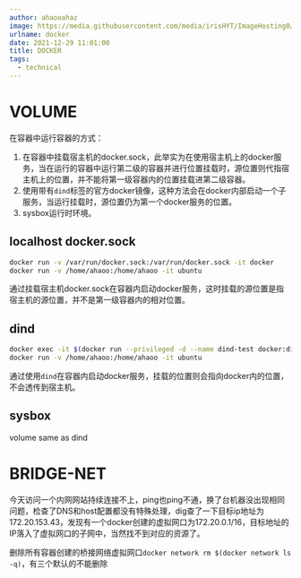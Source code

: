 ```yaml
---
author: ahaooahaz
image: https://media.githubusercontent.com/media/irisHYT/ImageHosting0/main/images/1690861870847.webp
urlname: docker
date: 2021-12-29 11:01:00
title: DOCKER
tags: 
  - technical
---
```


<!--more-->

# VOLUME

在容器中运行容器的方式：
1. 在容器中挂载宿主机的docker.sock，此举实为在使用宿主机上的docker服务，当在运行的容器中运行第二级的容器并进行位置挂载时，源位置则代指宿主机上的位置，并不能将第一级容器内的位置挂载进第二级容器。
2. 使用带有`dind`标签的官方docker镜像，这种方法会在docker内部启动一个子服务，当运行挂载时，源位置仍为第一个docker服务的位置。
3. sysbox运行时环境。

<!--more-->

## localhost docker.sock

```bash
docker run -v /var/run/docker.sock:/var/run/docker.sock -it docker
docker run -v /home/ahaoo:/home/ahaoo -it ubuntu
```

通过挂载宿主机docker.sock在容器内启动docker服务，这时挂载的源位置是指宿主机的源位置，并不是第一级容器内的相对位置。

## dind

```bash
docker exec -it $(docker run --privileged -d --name dind-test docker:dind) /bin/sh
docker run -v /home/ahaoo:/home/ahaoo -it ubuntu
```

通过使用`dind`在容器内启动docker服务，挂载的位置则会指向docker内的位置，不会透传到宿主机。

## sysbox

volume same as dind

# BRIDGE-NET

今天访问一个内网网站持续连接不上，ping也ping不通，换了台机器没出现相同问题，检查了DNS和host配置都没有特殊处理，dig查了一下目标ip地址为172.20.153.43，发现有一个docker创建的虚拟网口为172.20.0.1/16，目标地址的IP落入了虚拟网口的子网中，当然找不到对应的资源了。

删除所有容器创建的桥接网络虚拟网口`docker network rm $(docker network ls -q)`，有三个默认的不能删除
